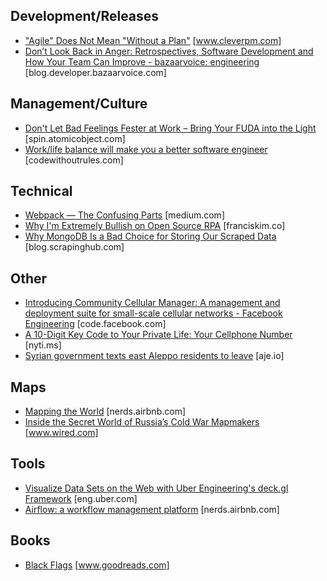 
## Development/Releases
* ["Agile" Does Not Mean "Without a Plan"](http://www.cleverpm.com/2015/02/26/agile-does-not-mean-without-a-plan) [www.cleverpm.com]
* [Don’t Look Back in Anger: Retrospectives, Software Development and How Your Team Can Improve - bazaarvoice: engineering](http://blog.developer.bazaarvoice.com/2016/07/29/dont-look-back-in-anger-retrospectives-software-development-and-how-your-team-can-improve/) [blog.developer.bazaarvoice.com]


## Management/Culture
* [Don't Let Bad Feelings Fester at Work – Bring Your FUDA into the Light](https://spin.atomicobject.com/2016/10/22/handling-bad-feelings-at-work/) [spin.atomicobject.com]
* [Work/life balance will make you a better software engineer](https://codewithoutrules.com/2016/11/10/work-life-balance-software-engineer/) [codewithoutrules.com]


## Technical
* [Webpack — The Confusing Parts](https://medium.com/@rajaraodv/webpack-the-confusing-parts-58712f8fcad9#.y11gqjcx1) [medium.com]
* [Why I'm Extremely Bullish on Open Source RPA](https://franciskim.co/2016/08/24/dont-need-no-stinking-api-web-scraping-2016-beyond/) [franciskim.co]
* [Why MongoDB Is a Bad Choice for Storing Our Scraped Data](https://blog.scrapinghub.com/2013/05/13/mongo-bad-for-scraped-data/) [blog.scrapinghub.com]


## Other
* [Introducing Community Cellular Manager: A management and deployment suite for small-scale cellular networks - Facebook Engineering](https://code.facebook.com/posts/1025486087598101/introducing-community-cellular-manager-a-management-and-deployment-suite-for-small-scale-cellular-networks/) [code.facebook.com]
* [A 10-Digit Key Code to Your Private Life: Your Cellphone Number](http://nyti.ms/2erH9hg) [nyti.ms]
* [Syrian government texts east Aleppo residents to leave](http://aje.io/b367) [aje.io]


## Maps
* [Mapping the World](http://nerds.airbnb.com/mapping-world/) [nerds.airbnb.com]
* [Inside the Secret World of Russia’s Cold War Mapmakers](https://www.wired.com/2015/07/secret-cold-war-maps/) [www.wired.com]


## Tools
* [Visualize Data Sets on the Web with Uber Engineering's deck.gl Framework](https://eng.uber.com/deck-gl-framework/) [eng.uber.com]
* [Airflow: a workflow management platform](http://nerds.airbnb.com/airflow/) [nerds.airbnb.com]


## Books
* [Black Flags](https://www.goodreads.com/book/show/25241317-black-flags) [www.goodreads.com]